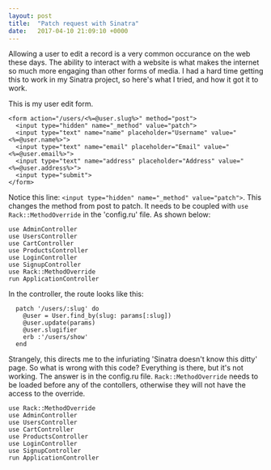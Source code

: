 ```yaml
---
layout: post
title:  "Patch request with Sinatra"
date:   2017-04-10 21:09:10 +0000
---
```


Allowing a user to edit a record is a very common occurance on the web these days. The ability to interact with a website is what makes the internet so much more engaging than other forms of media. I had a hard time getting this to work in my Sinatra project, so here's what I tried, and how it got it to work.

This is my user edit form.

```
<form action="/users/<%=@user.slug%>" method="post">
  <input type="hidden" name="_method" value="patch">
  <input type="text" name="name" placeholder="Username" value="<%=@user.name%>">
  <input type="text" name="email" placeholder="Email" value="<%=@user.email%>">
  <input type="text" name="address" placeholder="Address" value="<%=@user.address%>">
  <input type="submit">
</form>
```

Notice this line: `<input type="hidden" name="_method" value="patch">`. This changes the method from post to patch. It needs to be coupled with `use Rack::MethodOverride` in the 'config.ru' file. As shown below:

```
use AdminController
use UsersController
use CartController
use ProductsController
use LoginController
use SignupController
use Rack::MethodOverride
run ApplicationController
```

In the controller, the route looks like this:

```
  patch '/users/:slug' do
    @user = User.find_by(slug: params[:slug])
    @user.update(params)
    @user.slugifier
    erb :'/users/show'
  end
```

Strangely, this directs me to the infuriating 'Sinatra doesn't know this ditty' page. So what is wrong with this code? Everything is there, but it's not working. The answer is in the config.ru file. `Rack::MethodOverride` needs to be loaded before any of the contollers, otherwise they will not have the access to the override.

```
use Rack::MethodOverride
use AdminController
use UsersController
use CartController
use ProductsController
use LoginController
use SignupController
run ApplicationController
```

